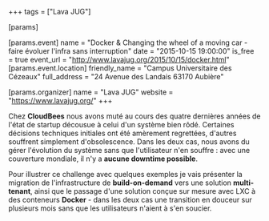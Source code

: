 +++
tags = ["Lava JUG"]

[params]

[params.event]
name = "Docker & Changing the wheel of a moving car - faire évoluer l'infra sans interruption"
date = "2015-10-15 19:00:00"
is_free = true
event_url = "http://www.lavajug.org/2015/10/15/docker.html"
[params.event.location]
friendly_name = "Campus Universitaire des Cézeaux"
full_address = "24 Avenue des Landais 63170 Aubière"

[params.organizer]
name = "Lava JUG"
website = "https://www.lavajug.org/"
+++

Chez **CloudBees** nous avons muté au cours des quatre dernières années de l'état de startup décousue à celui d'un système bien rôdé. Certaines décisions techniques initiales ont été amèrement regrettées, d'autres souffrent simplement d'obsolescence. Dans les deux cas, nous avons du gérer l'évolution du système sans que l'utilisateur n'en souffre : avec une couverture mondiale, il n'y a **aucune downtime possible**.

Pour illustrer ce challenge avec quelques exemples je vais présenter la migration de l'infrastructure de **build-on-demand** vers une solution **multi-tenant**, ainsi que le passage d'une solution conçue sur mesure avec LXC à des conteneurs **Docker** - dans les deux cas une transition en douceur sur plusieurs mois sans que les utilisateurs n'aient à s'en soucier.
